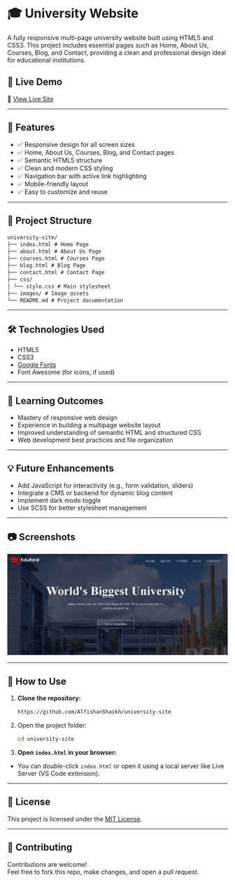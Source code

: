 # 🎓 University Website

A fully responsive multi-page university website built using HTML5 and CSS3. This project includes essential pages such as Home, About Us, Courses, Blog, and Contact, providing a clean and professional design ideal for educational institutions.

## 🚀 Live Demo

🔗 [View Live Site](https://alfishanshaikh.github.io/university-site/) 

---

## 📌 Features

- ✅ Responsive design for all screen sizes
- ✅ Home, About Us, Courses, Blog, and Contact pages
- ✅ Semantic HTML5 structure
- ✅ Clean and modern CSS styling
- ✅ Navigation bar with active link highlighting
- ✅ Mobile-friendly layout
- ✅ Easy to customize and reuse

---

## 📂 Project Structure
```
university-site/
├── index.html # Home Page
├── about.html # About Us Page
├── courses.html # Courses Page
├── blog.html # Blog Page
├── contact.html # Contact Page
├── css/
│ └── style.css # Main stylesheet
├── images/ # Image assets
└── README.md # Project documentation
```
---

## 🛠️ Technologies Used

- HTML5
- CSS3
- [Google Fonts](https://fonts.google.com/)
- Font Awesome (for icons, if used)

---

## 🧠 Learning Outcomes

- Mastery of responsive web design
- Experience in building a multipage website layout
- Improved understanding of semantic HTML and structured CSS
- Web development best practices and file organization

---

## 💡 Future Enhancements

- Add JavaScript for interactivity (e.g., form validation, sliders)
- Integrate a CMS or backend for dynamic blog content
- Implement dark mode toggle
- Use SCSS for better stylesheet management

---

## 📷 Screenshots

 ![screenshot](https://github.com/AlfishanShaikh/university-site/blob/797317732918a277e6c5d55883a2f059382bb34f/screenshot%201.png)

---

## 🚀 How to Use
1. **Clone the repository:**
   ```sh
   https://github.com/AlfishanShaikh/university-site
   ```
2. Open the project folder:
   ```sh
   cd university-site
   ```
3. **Open `index.html` in your browser:**

- You can double-click `index.html` or open it using a local server like Live Server (VS Code extension).

---

## 📜 License

This project is licensed under the [MIT License](LICENSE).

---

## 🤝 Contributing

Contributions are welcome!  
Feel free to fork this repo, make changes, and open a pull request.

